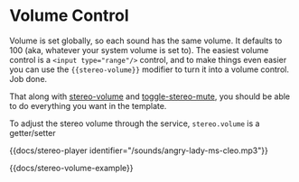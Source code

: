 # Volume Control

Volume is set globally, so each sound has the same volume. It defaults to 100 (aka, whatever your system volume is set to). The easiest volume control is a `<input type="range"/>` control, and to make things even easier you can use the `{{stereo-volume}}` modifier to turn it into a volume control. Job done.

That along with [stereo-volume](/docs/api/helpers/stereo-volume) and [toggle-stereo-mute](/docs/api/helpers/toggle-stereo-mute), you should be able to do everything you want in the template.

To adjust the stereo volume through the service, `stereo.volume` is a getter/setter

{{docs/stereo-player identifier="/sounds/angry-lady-ms-cleo.mp3"}}

{{docs/stereo-volume-example}}
